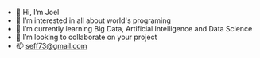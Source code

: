 - 👋 Hi, I’m Joel
- 👀 I’m interested in all about world's programing
- 🌱 I’m currently learning Big Data, Artificial Intelligence and Data Science
- 💞️ I’m looking to collaborate on your project
- 📫 seff73@gmail.com

<!---
seff73/seff73 is a ✨ special ✨ repository because its `README.md` (this file) appears on your GitHub profile.
You can click the Preview link to take a look at your changes.
--->
